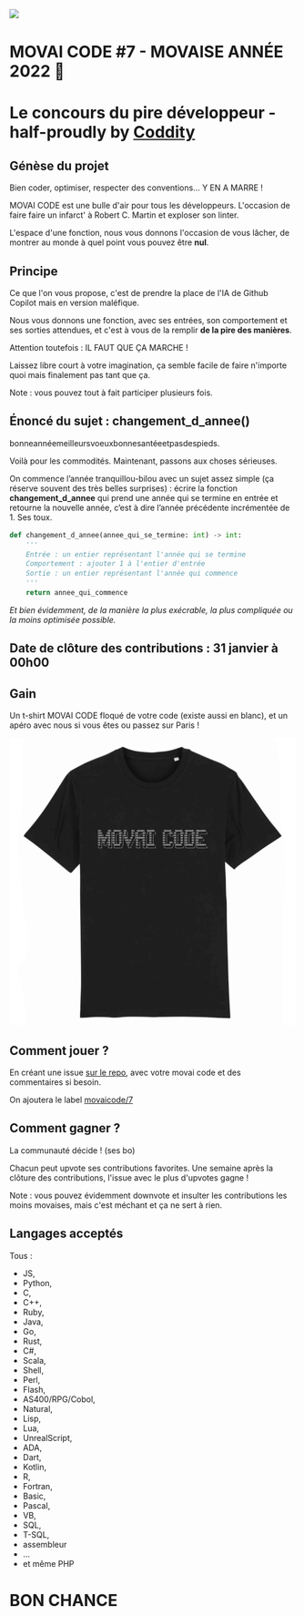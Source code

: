 ![](./movaicode-0122.png)

# MOVAI CODE #7 - MOVAISE ANNÉE 2022 🎉
# Le concours du pire développeur - half-proudly by [Coddity](https://www.coddity.com/)


## Génèse du projet

Bien coder, optimiser, respecter des conventions... Y EN A MARRE ! 

MOVAI CODE est une bulle d'air pour tous les développeurs. L'occasion de faire faire un infarct' à Robert C. Martin et exploser son linter.

L'espace d'une fonction, nous vous donnons l'occasion de vous lâcher, de montrer au monde à quel point vous pouvez être **nul**. 


## Principe

Ce que l'on vous propose, c'est de prendre la place de l'IA de Github Copilot mais en version maléfique.

Nous vous donnons une fonction, avec ses entrées, son comportement et ses sorties attendues, et c'est à vous de la remplir **de la pire des manières**. 

Attention toutefois : IL FAUT QUE ÇA MARCHE !

Laissez libre court à votre imagination, ça semble facile de faire n'importe quoi mais finalement pas tant que ça.

Note : vous pouvez tout à fait participer plusieurs fois.

## Énoncé du sujet : changement_d_annee()

bonneannéemeilleursvoeuxbonnesantéeetpasdespieds. 

Voilà pour les commodités. Maintenant, passons aux choses sérieuses.

On commence l’année tranquillou-bilou avec un sujet assez simple (ça réserve souvent des très belles surprises) : écrire la fonction **changement_d_annee** qui prend une année qui se termine en entrée et retourne la nouvelle année, c’est à dire l’année précédente incrémentée de 1. Ses toux.

```python
def changement_d_annee(annee_qui_se_termine: int) -> int:
	'''
	Entrée : un entier représentant l'année qui se termine
    Comportement : ajouter 1 à l'entier d'entrée
	Sortie : un entier représentant l'année qui commence
    '''
	return annee_qui_commence
```

*Et bien évidemment, de la manière la plus exécrable, la plus compliquée ou la moins optimisée possible.*

## Date de clôture des contributions : 31 janvier à 00h00

## Gain

Un t-shirt MOVAI CODE floqué de votre code (existe aussi en blanc), et un apéro avec nous si vous êtes ou passez sur Paris !

![](./tshirt-movaicode.png)


## Comment jouer ? 

En créant une issue [sur le repo](https://github.com/CoddityTeam/movaicode/issues), avec votre movai code et des commentaires si besoin.

On ajoutera le label [movaicode/7](https://github.com/CoddityTeam/movaicode/labels/movaicode%2F7)


## Comment gagner ?

La communauté décide ! (ses bo)

Chacun peut upvote ses contributions favorites. Une semaine après la clôture des contributions, l'issue avec le plus d'upvotes gagne ! 

Note : vous pouvez évidemment downvote et insulter les contributions les moins movaises, mais c'est méchant et ça ne sert à rien.


## Langages acceptés

Tous :
 - JS,
 - Python,
 - C,
 - C++,
 - Ruby,
 - Java,
 - Go,
 - Rust,
 - C#,
 - Scala,
 - Shell,
 - Perl,
 - Flash,
 - AS400/RPG/Cobol,
 - Natural,
 - Lisp,
 - Lua,
 - UnrealScript,
 - ADA,
 - Dart,
 - Kotlin,
 - R,
 - Fortran,
 - Basic,
 - Pascal,
 - VB,
 - SQL,
 - T-SQL,
 - assembleur
 - ...
 - et même PHP


# BON CHANCE